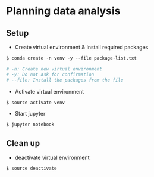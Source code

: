 # Planning data analysis

## Setup

- Create virtual environment & Install required packages

```s
$ conda create -n venv -y --file package-list.txt

# -n: Create new virtual environment
# -y: Do not ask for confirmation
# --file: Install the packages from the file
```

- Activate virtual environment

```s
$ source activate venv
```

- Start jupyter

```s
$ jupyter notebook
```

## Clean up

- deactivate virtual environment

```s
$ source deactivate
```
